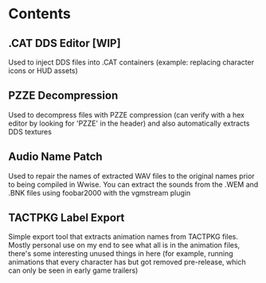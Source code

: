 # Contents

## .CAT DDS Editor [WIP]
Used to inject DDS files into .CAT containers (example: replacing character icons or HUD assets)

## PZZE Decompression
Used to decompress files with PZZE compression (can verify with a hex editor by looking for 'PZZE' in the header) and also automatically extracts DDS textures

## Audio Name Patch
Used to repair the names of extracted WAV files to the original names prior to being compiled in Wwise. You can extract the sounds from the .WEM and .BNK files using foobar2000 with the vgmstream plugin

## TACTPKG Label Export
Simple export tool that extracts animation names from TACTPKG files. Mostly personal use on my end to see what all is in the animation files, there's some interesting unused things in here (for example, running animations that every character has but got removed pre-release, which can only be seen in early game trailers)

